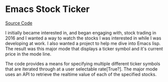 # Emacs Stock Ticker

[Source Code](https://github.com/midimaster21b/emacs-stock-tracker)

I initially became interested in, and began engaging with, stock trading in 2016 and I wanted a way to watch the stocks I was interested in while I was developing at work. I also wanted a project to help me dive into Emacs lisp. The result was this major mode that displays a ticker symbol and it's current price in the mode line.

The code provides a means for specifying multiple different ticker symbols that are iterated through at a user selectable rate[True?]. The major mode uses an API to retrieve the realtime value of each of the specified stocks.
